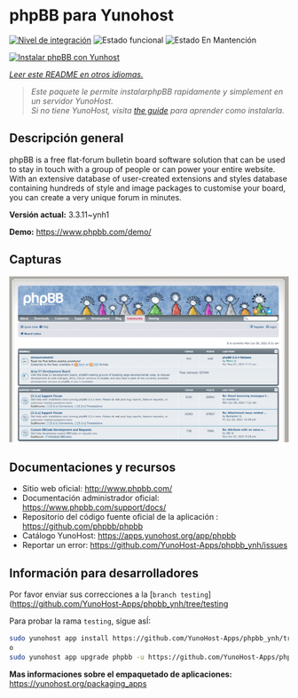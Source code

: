 <!--
Este archivo README esta generado automaticamente<https://github.com/YunoHost/apps/tree/master/tools/readme_generator>
No se debe editar a mano.
-->

# phpBB para Yunohost

[![Nivel de integración](https://dash.yunohost.org/integration/phpbb.svg)](https://dash.yunohost.org/appci/app/phpbb) ![Estado funcional](https://ci-apps.yunohost.org/ci/badges/phpbb.status.svg) ![Estado En Mantención](https://ci-apps.yunohost.org/ci/badges/phpbb.maintain.svg)

[![Instalar phpBB con Yunhost](https://install-app.yunohost.org/install-with-yunohost.svg)](https://install-app.yunohost.org/?app=phpbb)

*[Leer este README en otros idiomas.](./ALL_README.md)*

> *Este paquete le permite instalarphpBB rapidamente y simplement en un servidor YunoHost.*  
> *Si no tiene YunoHost, visita [the guide](https://yunohost.org/install) para aprender como instalarla.*

## Descripción general

phpBB is a free flat-forum bulletin board software solution that can be used to stay in touch with a group of people or can power your entire website. With an extensive database of user-created extensions and styles database containing hundreds of style and image packages to customise your board, you can create a very unique forum in minutes.


**Versión actual:** 3.3.11~ynh1

**Demo:** <https://www.phpbb.com/demo/>

## Capturas

![Captura de phpBB](./doc/screenshots/screenshot.png)

## Documentaciones y recursos

- Sitio web oficial: <http://www.phpbb.com/>
- Documentación administrador oficial: <https://www.phpbb.com/support/docs/>
- Repositorio del código fuente oficial de la aplicación : <https://github.com/phpbb/phpbb>
- Catálogo YunoHost: <https://apps.yunohost.org/app/phpbb>
- Reportar un error: <https://github.com/YunoHost-Apps/phpbb_ynh/issues>

## Información para desarrolladores

Por favor enviar sus correcciones a la [`branch testing`](https://github.com/YunoHost-Apps/phpbb_ynh/tree/testing

Para probar la rama `testing`, sigue asÍ:

```bash
sudo yunohost app install https://github.com/YunoHost-Apps/phpbb_ynh/tree/testing --debug
o
sudo yunohost app upgrade phpbb -u https://github.com/YunoHost-Apps/phpbb_ynh/tree/testing --debug
```

**Mas informaciones sobre el empaquetado de aplicaciones:** <https://yunohost.org/packaging_apps>
